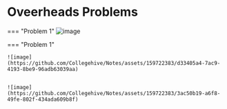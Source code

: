 # Oveerheads Problems


=== "Problem 1"
    ![image](https://github.com/Collegehive/Notes/assets/159722383/723428b3-265b-4b0b-b77b-7ea8841c5023)

=== "Problem 1"

    ![image](https://github.com/Collegehive/Notes/assets/159722383/d33405a4-7ac9-4193-8be9-96adb63039aa)


    ![image](https://github.com/Collegehive/Notes/assets/159722383/3ac50b19-a6f8-49fe-802f-434ada609b8f)